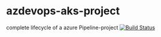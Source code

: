 # azdevops-aks-project
complete lifecycle of a azure Pipeline-project
[![Build Status](https://dev.azure.com/bchabbi/Space%20Game%20-%20web%20-%20Pipeline/_apis/build/status%2F0xchabbi.azdevops-aks-project?branchName=main)](https://dev.azure.com/bchabbi/Space%20Game%20-%20web%20-%20Pipeline/_build/latest?definitionId=22&branchName=main)
